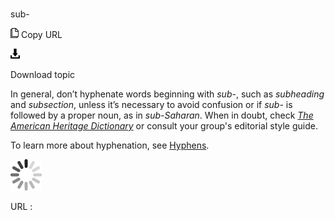 ﻿# 

sub-

![Copy URL](media/sub/Copy.png)
Copy URL

![Download](media/sub/Download.png)

Download topic

In general, don’t hyphenate words beginning with *sub-*, such as *subheading* and *subsection*, unless it’s necessary to avoid confusion or if *sub-* is followed by a proper noun, as in *sub-Saharan*. When in doubt, check [*The American Heritage Dictionary*](https://ahdictionary.com/) or consult your group's editorial style guide.

To learn more about hyphenation, see [Hyphens](https://worldready.cloudapp.net/Styleguide/Read?id=2700&topicid=28765).

![In progress](media/sub/activity-large.gif)

URL :
